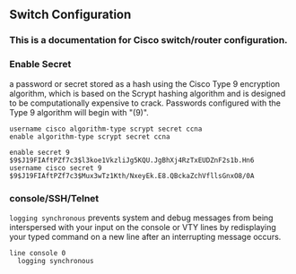 ## Switch Configuration
### This is a documentation for Cisco switch/router configuration.

### Enable Secret

a password or secret stored as a hash using the Cisco Type 9 encryption algorithm, which is based on the Scrypt hashing algorithm and is designed to be computationally expensive to crack. Passwords configured with the Type 9 algorithm will begin with "\(9\)". 

```
username cisco algorithm-type scrypt secret ccna
enable algorithm-type scrypt secret ccna

enable secret 9 $9$J19FIAftPZf7c3$l3koe1VkzliJg5KQU.JgBhXj4RzTxEUDZnF2s1b.Hn6
username cisco secret 9 $9$J19FIAftPZf7c3$Mux3wTz1Kth/NxeyEk.E8.QBckaZchVfllsGnxO8/0A
```

### console/SSH/Telnet

`logging synchronous` prevents system and debug messages from being interspersed with your input on the console or VTY lines by redisplaying your typed command on a new line after an interrupting message occurs.

```
line console 0
  logging synchronous
```

